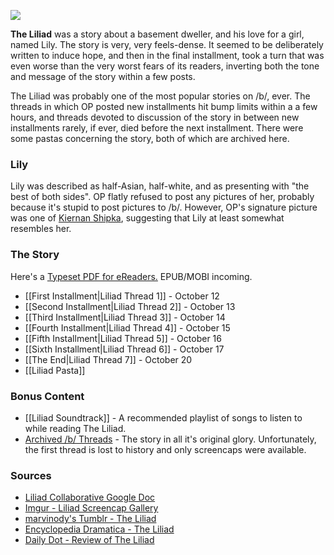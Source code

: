 ![](http://i.imgur.com/8N3Z0XL.jpg)

**The Liliad** was a story about a basement dweller, and his love for a girl, named Lily. The story is very, very feels-dense. It seemed to be deliberately written to induce hope, and then in the final installment, took a turn that was even worse than the very worst fears of its readers, inverting both the tone and message of the story within a few posts. 

The Liliad was probably one of the most popular stories on /b/, ever. The threads in which OP posted new installments hit bump limits within a a few hours, and threads devoted to discussion of the story in between new installments rarely, if ever, died before the next installment. There were some pastas concerning the story, both of which are archived here.

### Lily

Lily was described as half-Asian, half-white, and as presenting with "the best of both sides". OP flatly refused to post any pictures of her, probably because it's stupid to post pictures to /b/. However, OP's signature picture was one of [Kiernan Shipka](http://fuuka.worldathleticproject.org/boards/b/image/1381/64/1381640412301.jpg), suggesting that Lily at least somewhat resembles her.

### The Story

Here's a [Typeset PDF for eReaders.](https://drive.google.com/file/d/0B5HBpeA6UUoST3NCOFBXZjNEUXM/view) EPUB/MOBI incoming.

* [[First Installment|Liliad Thread 1]] - October 12
* [[Second Installment|Liliad Thread 2]] - October 13
* [[Third Installment|Liliad Thread 3]] - October 14
* [[Fourth Installment|Liliad Thread 4]] - October 15
* [[Fifth Installment|Liliad Thread 5]] - October 16
* [[Sixth Installment|Liliad Thread 6]] - October 17
* [[The End|Liliad Thread 7]] - October 20
* [[Liliad Pasta]]

### Bonus Content

* [[Liliad Soundtrack]] - A recommended playlist of songs to listen to while reading The Liliad.
* [Archived /b/ Threads](https://drive.google.com/folderview?id=0B7WYx7u6HJh_RGVmRFZCa1VuYUU&usp=sharing) - The story in all it's original glory. Unfortunately, the first thread is lost to history and only screencaps were available.

### Sources

* [Liliad Collaborative Google Doc](https://docs.google.com/document/d/1l9SOPQQpuFHLWZfSPmzNczBTxhLGhplr7fSyGlKMUAQ/preview)
* [Imgur - Liliad Screencap Gallery](http://imgur.com/a/Ypfub#0)
* [marvinody's Tumblr - The Liliad](http://marvinody.tumblr.com/)
* [Encyclopedia Dramatica - The Liliad](https://encyclopediadramatica.es/The_Liliad)
* [Daily Dot - Review of The Liliad](http://www.dailydot.com/lifestyle/4chan-liliad-lolita-pedophile-fantasy/)